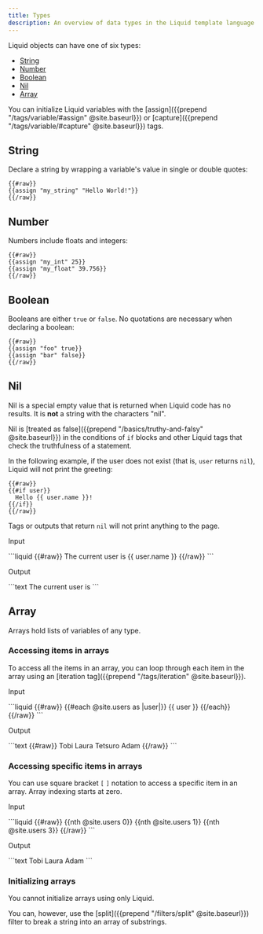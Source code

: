 ```yaml
---
title: Types
description: An overview of data types in the Liquid template language.
---
```


Liquid objects can have one of six types:

- [String](#string)
- [Number](#number)
- [Boolean](#boolean)
- [Nil](#nil)
- [Array](#array)

You can initialize Liquid variables with the [assign]({{prepend "/tags/variable/#assign" @site.baseurl}}) or [capture]({{prepend "/tags/variable/#capture" @site.baseurl}}) tags.

## String

Declare a string by wrapping a variable's value in single or double quotes:

```liquid
{{#raw}}
{{assign "my_string" "Hello World!"}}
{{/raw}}
```

## Number

Numbers include floats and integers:

```liquid
{{#raw}}
{{assign "my_int" 25}}
{{assign "my_float" 39.756}}
{{/raw}}
```

## Boolean

Booleans are either `true` or `false`. No quotations are necessary when declaring a boolean:

```liquid
{{#raw}}
{{assign "foo" true}}
{{assign "bar" false}}
{{/raw}}
```

## Nil

Nil is a special empty value that is returned when Liquid code has no results. It is **not** a string with the characters "nil".

Nil is [treated as false]({{prepend "/basics/truthy-and-falsy" @site.baseurl}}) in the conditions of `if` blocks and other Liquid tags that check the truthfulness of a statement.

In the following example, if the user does not exist (that is, `user` returns `nil`), Liquid will not print the greeting:

```liquid
{{#raw}}
{{#if user}}
  Hello {{ user.name }}!
{{/if}}
{{/raw}}
```

Tags or outputs that return `nil` will not print anything to the page.

<p class="code-label">Input</p>
```liquid
{{#raw}}
The current user is {{ user.name }}
{{/raw}}
```

<p class="code-label">Output</p>
```text
The current user is
```

## Array

Arrays hold lists of variables of any type.

### Accessing items in arrays

To access all the items in an array, you can loop through each item in the array using an [iteration tag]({{prepend "/tags/iteration" @site.baseurl}}).

<p class="code-label">Input</p>
```liquid
{{#raw}}
<!-- if site.users = "Tobi", "Laura", "Tetsuro", "Adam" -->
{{#each @site.users as |user|}}
  {{ user }}
{{/each}}
{{/raw}}
```

<p class="code-label">Output</p>
```text
{{#raw}}
Tobi Laura Tetsuro Adam
{{/raw}}
```

### Accessing specific items in arrays

You can use square bracket `[` `]` notation to access a specific item in an array. Array indexing starts at zero.

<p class="code-label">Input</p>
```liquid
{{#raw}}
<!-- if site.users = "Tobi", "Laura", "Tetsuro", "Adam" -->
{{nth @site.users 0}}
{{nth @site.users 1}}
{{nth @site.users 3}}
{{/raw}}
```

<p class="code-label">Output</p>
```text
Tobi
Laura
Adam
```

### Initializing arrays

You cannot initialize arrays using only Liquid.

You can, however, use the [split]({{prepend "/filters/split" @site.baseurl}}) filter to break a string into an array of substrings.
